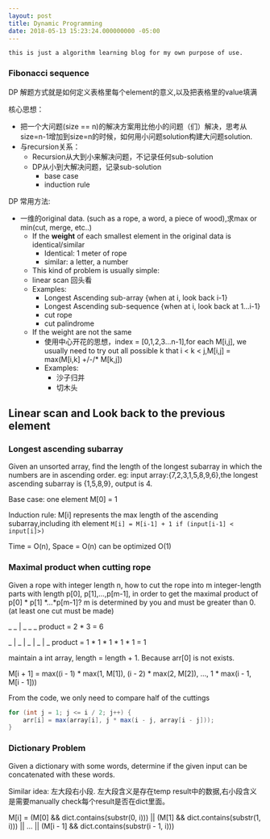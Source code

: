 ```yaml
---
layout: post
title: Dynamic Programming
date: 2018-05-13 15:23:24.000000000 -05:00
---
```


`this is just a algorithm learning blog for my own purpose of use.`

### Fibonacci sequence

DP 解题方式就是如何定义表格里每个element的意义,以及把表格里的value填满

核心思想：
- 把一个大问题(size == n)的解决方案用比他小的问题（们）解决，思考从size=n-1增加到size=n的时候，如何用小问题solution构建大问题solution.
- 与recursion关系：
    - Recursion从大到小来解决问题，不记录任何sub-solution
    - DP从小到大解决问题，记录sub-solution
        - base case
        - induction rule

DP 常用方法:
- 一维的original data. (such as a rope, a word, a piece of wood),求max or min(cut, merge, etc..)
    - If the **weight** of each smallest element in the original data is identical/similar
        - Identical: 1 meter of rope
        - similar: a letter, a number
    - This kind of problem is usually simple:
    - linear scan 回头看
    - Examples:
        - Longest Ascending sub-array {when at i, look back i-1}
        - Longest Ascending sub-sequence {when at i, look back at 1...i-1}
        - cut rope
        - cut palindrome
    - If the weight are not the same
        - 使用中心开花的思想，index = [0,1,2,3...n-1],for each M[i,j], we usually need to try out all possible k that i < k < j,M[i,j] = max(M[i,k] +/-/* M[k,j])
        - Examples:
            - 沙子归并
            - 切木头

## Linear scan and Look back to the previous element

### Longest ascending subarray

Given an unsorted array, find the length of the longest subarray in which the numbers are in ascending order. eg: input array:{7,2,3,1,5,8,9,6},the longest ascending subarray is {1,5,8,9}, output is 4.

Base case: one element M[0] = 1

Induction rule: M[i] represents the max length of the ascending subarray,including ith element
`M[i] = M[i-1] + 1 if (input[i-1] < input[i]>)`

Time = O(n), Space = O(n) can be optimized O(1)

### Maximal product when cutting rope

Given a rope with integer length n, how to cut the rope into m integer-length parts with length p[0], p[1],...,p[m-1], in order to get the maximal product of p[0] * p[1] *...*p[m-1]? m is determined by you and must be greater than 0. (at least one cut must be made)

_ _ | _ _ _ product = 2 * 3 = 6

_ | _ | _ | _ | _ product = 1 * 1 * 1 * 1 * 1 = 1

 maintain a int array, length = length + 1. Because arr[0] is not exists.
 
 M[i + 1] = max((i - 1) * max(1, M[1]), (i - 2) * max(2, M[2]), ..., 1 * max(i - 1, M[i - 1]))

From the code, we only need to compare half of the cuttings
``` java
for (int j = 1; j <= i / 2; j++) {
    arr[i] = max(array[i], j * max(i - j, array[i - j]));
}
```

### Dictionary Problem

Given a dictionary with some words, determine if the given input can be concatenated with these words.

Similar idea: 左大段右小段. 左大段含义是存在temp result中的数据,右小段含义是需要manually check每个result是否在dict里面。

M[i] = (M[0] && dict.contains(substr(0, i))) || (M[1] && dict.contains(substr(1, i))) || ... || (M[i - 1] && dict.contains(substr(i - 1, i)))


